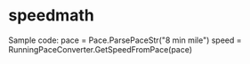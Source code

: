 # speedmath

Sample code:
pace = Pace.ParsePaceStr("8 min mile")
speed = RunningPaceConverter.GetSpeedFromPace(pace)
